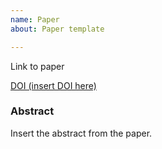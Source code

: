 ```yaml
---
name: Paper
about: Paper template

---
```


Link to paper

[DOI (insert DOI here)](https://dl.acm.org/citation.cfm?id=)

### Abstract

Insert the abstract from the paper.
